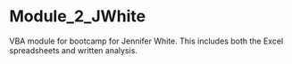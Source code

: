 # Module_2_JWhite
VBA module for bootcamp for Jennifer White. This includes both the Excel spreadsheets and written analysis.
